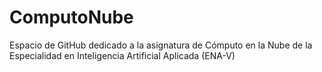 # ComputoNube
Espacio de GitHub dedicado a la asignatura de Cómputo en la Nube de la Especialidad en Inteligencia Artificial Aplicada (ENA-V)
